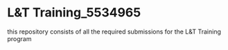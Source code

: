 # L&T Training_5534965
this repository consists of all the required submissions for the L&T Training program
